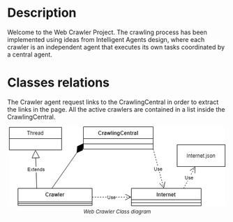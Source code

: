 # Description
Welcome to the Web Crawler Project. The crawling process has been implemented using ideas from Intelligent Agents design, where each crawler is an independent agent that executes its own tasks coordinated by a central agent.

# Classes relations
The Crawler agent request links to the CrawlingCentral in order to extract the links in the page. All the active crawlers are contained in a list inside the CrawlingCentral.

<p align="center">
    <img src="https://github.com/camibaez/Crawler/blob/master/diagram.jpg">
<br>
<small><i>Web Crawler Class diagram</i></small>
</p>

